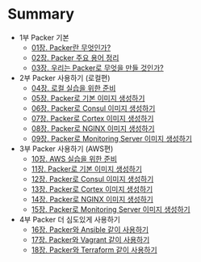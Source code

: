 # Summary

* 1부 Packer 기본
  * [01장. Packer란 무엇인가?](./part1/01_what_is_packer/01_what_is_packer.md)
  * [02장. Packer 주요 용어 정리](./part1/02_packer_terminology/02_packer_terminology.md)
  * [03장. 우리는 Packer로 무엇을 만들 것인가?](./part1/03_what_we_made/03_what_we_made.md)
* 2부 Packer 사용하기 (로컬편)
  * [04장. 로컬 실습을 위한 준비]()
  * [05장. Packer로 기본 이미지 생성하기]()
  * [06장. Packer로 Consul 이미지 생성하기]()
  * [07장. Packer로 Cortex 이미지 생성하기]()
  * [08장. Packer로 NGINX 이미지 생성하기]()
  * [09장. Packer로 Monitoring Server 이미지 생성하기]()
* 3부 Packer 사용하기 (AWS편)
  * [10장. AWS 실습을 위한 준비]()
  * [11장. Packer로 기본 이미지 생성하기]()
  * [12장. Packer로 Consul 이미지 생성하기]()
  * [13장. Packer로 Cortex 이미지 생성하기]()
  * [14장. Packer로 NGINX 이미지 생성하기]()
  * [15장. Packer로 Monitoring Server 이미지 생성하기]()
* 4부 Packer 더 심도있게 사용하기
  * [16장. Packer와 Ansible 같이 사용하기]()
  * [17장. Packer와 Vagrant 같이 사용하기]()
  * [18장. Packer와 Terraform 같이 사용하기]()